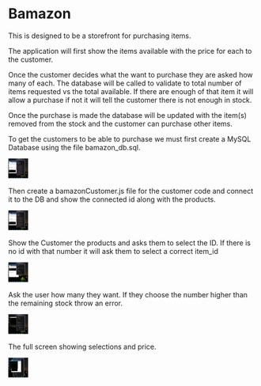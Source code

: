 # Bamazon
This is designed to be a storefront for purchasing items.

The application will first show the items available with the price for each to the customer.

Once the customer decides what the want to purchase they are asked how many of each.  The database will be called to validate to total number of items requested vs the total available.
If there are enough of that item it will allow a purchase if not it will tell the customer there is not enough in stock.

Once the purchase is made the database will be updated with the item(s) removed from the stock and the customer can purchase other items.


To get the customers to be able to purchase we must first create a MySQL Database using the file bamazon_db.sql.

<img src="dbcreate.jpg" alt="dbcreation" height="40" width="40" />


Then create a bamazonCustomer.js file for the customer code and connect it to the DB and show the connected id along with the products.

<img src="dbconnect.jpg" alt="dbconnection" height="40" width="40" />


Show the Customer the products and asks them to select the ID.  If there is no id with that number it will ask them to select a correct item_id

<img src="idselect.jpg" alt="idselection" height="40" width="40" />


Ask the user how many they want. If they choose the number higher than the remaining stock throw an error.

<img src="amountselect.jpg" alt="amountselection" height="40" width="40" />


The full screen showing selections and price.

<img src="finished.jpg" alt="finished" height="40" width="40" />
